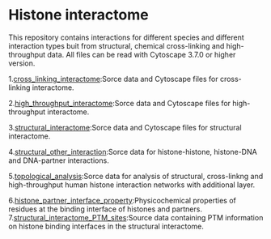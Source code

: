 # Histone interactome
This repository contains interactions for different species and different interaction types buit from structural, chemical cross-linking and high-throughput data.  All files can be read with Cytoscape 3.7.0 or higher version.

1.[cross_linking_interactome](cross_linking_interactome):Sorce data and Cytoscape files for cross-linking interactome.

2.[high_throughput_interactome](high_throughput_interactome):Sorce data and Cytoscape files for high-throughput interactome.

3.[structural_interactome](structural_interactome):Sorce data and Cytoscape files for structural interactome.

4.[structural_other_interaction](structural_other_interaction):Sorce data for histone-histone, histone-DNA and DNA-partner interactions.

5.[topological_analysis](topological_analysis):Sorce data for analysis of structural, cross-linkng and high-throughput human histone interaction networks with additional layer.

6.[histone_partner_interface_property](histone_partner_interface_property):Physicochemical properties of residues at the binding interface of histones and partners.
7.[structural_interactome_PTM_sites](structural_interactome_PTM_sites):Source data containing PTM information on histone binding interfaces in the structural interactome.

